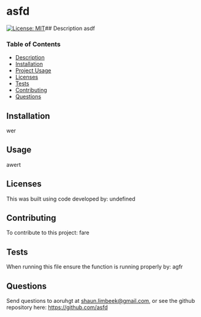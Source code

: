 # asfd

 [![License: MIT](https://img.shields.io/badge/License-MIT-yellow.svg)](https://opensource.org/licenses/MIT)## Description
 asdf
 ### Table of Contents
 <!--ts--> 
* [Description](#description) 
 * [Installation](#installation) 
 * [Project Usage](#usage) 
 * [Licenses](#licenses) 
 * [Tests](#tests) 
 * [Contributing](#Contributing) 
 * [Questions](#questions)
 <!--te-->
## Installation 
 wer
## Usage 
 awert
## Licenses 
 This was built using code developed by: undefined
## Contributing 
 To contribute to this project: fare
## Tests 
 When running this file ensure the function is running properly by: agfr
## Questions 
 Send questions to aoruhgt at shaun.limbeek@gmail.com, or see the github repository here: https://github.com/asfd